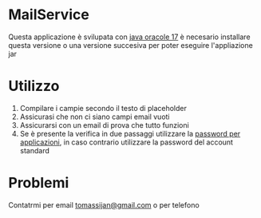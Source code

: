 # MailService

Questa applicazione è svilupata con <a href="https://www.oracle.com/java/technologies/downloads/">java oracole 17</a> è
necesario installare questa versione o una versione succesiva per poter eseguire l'appliazione jar

# Utilizzo

1. Compilare i campie secondo il testo di placeholder
2. Assicurasi che non ci siano campi email vuoti
3. Assicurarsi con un email di prova che tutto funzioni
4. Se è presente la verifica in due passaggi utilizzare
   la <a href="https://support.google.com/accounts/answer/185833?hl=it">password per applicazioni</a>, in caso contrario
   utilizzare la password del account standard

# Problemi

Contatrmi per email tomassijan@gmail.com o per telefono
